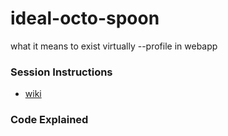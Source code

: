 # ideal-octo-spoon
what it means to exist virtually --profile in webapp

### Session Instructions
* [ wiki ](../../wiki)

### Code Explained
